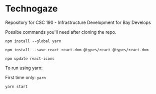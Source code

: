 # Technogaze
Repository for CSC 190 - Infrastructure Development for Bay Develops

Possibe commands you'll need after cloning the repo.

```npm install --global yarn```

```npm install --save react react-dom @types/react @types/react-dom```

```npm update react-icons```

To run using yarn:

First time only:    ```yarn```

```yarn start ```

